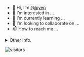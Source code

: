 - 👋 Hi, I’m [@loyep](https://github.com/loyep)
- 👀 I’m interested in ...
- 🌱 I’m currently learning ...
- 💞️ I’m looking to collaborate on ...
- 📫 How to reach me ...

<details>
  <summary>Other info.</summary>
  <br>

<!--START_SECTION:waka-->

```text
Vue.js       16 hrs 11 mins  █████████████████▒░░░░░░░   69.94 %
TypeScript   5 hrs 6 mins    █████▓░░░░░░░░░░░░░░░░░░░   22.05 %
JavaScript   41 mins         ▓░░░░░░░░░░░░░░░░░░░░░░░░   03.02 %
JSON         25 mins         ▒░░░░░░░░░░░░░░░░░░░░░░░░   01.87 %
Markdown     15 mins         ▒░░░░░░░░░░░░░░░░░░░░░░░░   01.11 %
Other        11 mins         ▒░░░░░░░░░░░░░░░░░░░░░░░░   00.85 %
```

<!--END_SECTION:waka-->

</details>

![visitors](https://visitor-badge.glitch.me/badge?page_id=loyep.loyep)
